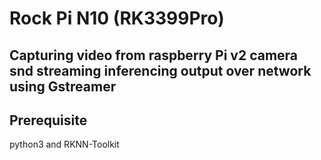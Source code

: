 # Rock Pi N10 (RK3399Pro)

## Capturing video from raspberry Pi v2 camera snd streaming inferencing output over network using Gstreamer 

## Prerequisite
python3 and RKNN-Toolkit
